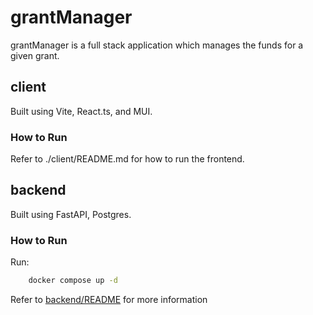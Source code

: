 # grantManager
grantManager is a full stack application which manages the funds for a given grant. 


## client

Built using Vite, React.ts, and MUI.

### How to Run

Refer to ./client/README.md for how to run the frontend.

## backend

Built using FastAPI, Postgres.

### How to Run
Run:
```sh
    docker compose up -d
```
Refer to [backend/README](backend/README) for more information
